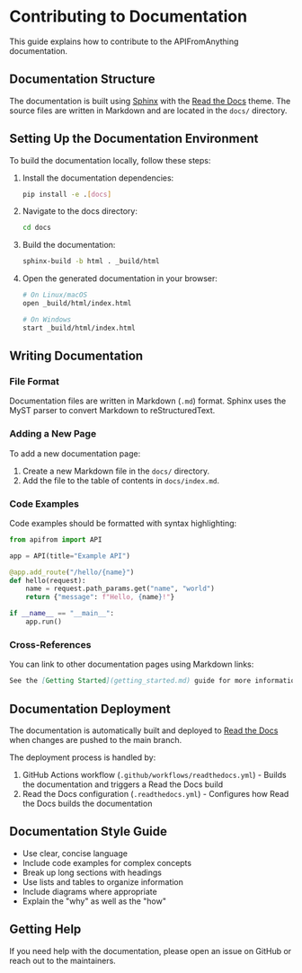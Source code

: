 # Contributing to Documentation

This guide explains how to contribute to the APIFromAnything documentation.

## Documentation Structure

The documentation is built using [Sphinx](https://www.sphinx-doc.org/) with the [Read the Docs](https://sphinx-rtd-theme.readthedocs.io/) theme. The source files are written in Markdown and are located in the `docs/` directory.

## Setting Up the Documentation Environment

To build the documentation locally, follow these steps:

1. Install the documentation dependencies:
   ```bash
   pip install -e .[docs]
   ```

2. Navigate to the docs directory:
   ```bash
   cd docs
   ```

3. Build the documentation:
   ```bash
   sphinx-build -b html . _build/html
   ```

4. Open the generated documentation in your browser:
   ```bash
   # On Linux/macOS
   open _build/html/index.html
   
   # On Windows
   start _build/html/index.html
   ```

## Writing Documentation

### File Format

Documentation files are written in Markdown (`.md`) format. Sphinx uses the MyST parser to convert Markdown to reStructuredText.

### Adding a New Page

To add a new documentation page:

1. Create a new Markdown file in the `docs/` directory.
2. Add the file to the table of contents in `docs/index.md`.

### Code Examples

Code examples should be formatted with syntax highlighting:

```python
from apifrom import API

app = API(title="Example API")

@app.add_route("/hello/{name}")
def hello(request):
    name = request.path_params.get("name", "world")
    return {"message": f"Hello, {name}!"}

if __name__ == "__main__":
    app.run()
```

### Cross-References

You can link to other documentation pages using Markdown links:

```markdown
See the [Getting Started](getting_started.md) guide for more information.
```

## Documentation Deployment

The documentation is automatically built and deployed to [Read the Docs](https://apifrom.readthedocs.io/) when changes are pushed to the main branch.

The deployment process is handled by:

1. GitHub Actions workflow (`.github/workflows/readthedocs.yml`) - Builds the documentation and triggers a Read the Docs build
2. Read the Docs configuration (`.readthedocs.yml`) - Configures how Read the Docs builds the documentation

## Documentation Style Guide

- Use clear, concise language
- Include code examples for complex concepts
- Break up long sections with headings
- Use lists and tables to organize information
- Include diagrams where appropriate
- Explain the "why" as well as the "how"

## Getting Help

If you need help with the documentation, please open an issue on GitHub or reach out to the maintainers. 